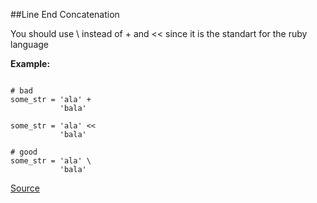 ##Line End Concatenation

You should use \ instead of + and << since it is the standart for the ruby language

**Example:**

```

# bad
some_str = 'ala' +
           'bala'

some_str = 'ala' <<
           'bala'

# good
some_str = 'ala' \
           'bala'
```

[Source](http://www.rubydoc.info/gems/rubocop/RuboCop/Cop/Style/LineEndConcatenation)
